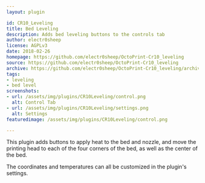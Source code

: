 ```yaml
---
layout: plugin

id: CR10_Leveling
title: Bed Leveling
description: Adds bed leveling buttons to the controls tab
author: electr0sheep
license: AGPLv3
date: 2018-02-26
homepage: https://github.com/electr0sheep/OctoPrint-Cr10_leveling
source: https://github.com/electr0sheep/OctoPrint-Cr10_leveling
archive: https://github.com/electr0sheep/OctoPrint-Cr10_leveling/archive/master.zip
tags:
- leveling
- bed level
screenshots:
- url: /assets/img/plugins/CR10Leveling/control.png
  alt: Control Tab
- url: /assets/img/plugins/CR10Leveling/settings.png
  alt: Settings
featuredimage: /assets/img/plugins/CR10Leveling/control.png

---
```


This plugin adds buttons to apply heat to the bed and nozzle, and move the
printing head to each of the four corners of the bed, as well as the center of
the bed.

The coordinates and temperatures can all be customized in the plugin's settings.
